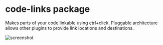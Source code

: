 # code-links package

Makes parts of your code linkable using ctrl+click. Pluggable architecture
allows other plugins to provide link locations and destinations.

![screenshot](https://raw.githubusercontent.com/AsaAyers/code-links/master/screenshot.png)
